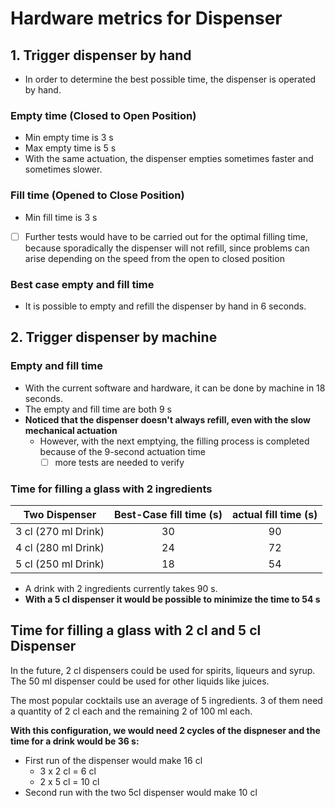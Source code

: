 # Hardware metrics for Dispenser

## 1. Trigger dispenser by hand

- In order to determine the best possible time, the dispenser is operated by hand.

### Empty time (Closed to Open Position)

- Min empty time is 3 s
- Max empty time is 5 s
- With the same actuation, the dispenser empties sometimes faster and sometimes slower.

### Fill time (Opened to Close Position)

- Min fill time is 3 s
- [ ] Further tests would have to be carried out for the optimal filling time, because sporadically the dispenser will not refill,  since problems can arise depending on the speed from the open to closed position

### Best case empty and fill time

- It is possible to empty and refill the dispenser by hand in 6 seconds.

## 2. Trigger dispenser by machine

### Empty and fill time

- With the current software and hardware, it can be done by machine in 18 seconds.
- The empty and fill time are both 9 s
- **Noticed that the dispenser doesn't always refill, even with the slow mechanical actuation**
  - However, with the next emptying, the filling process is completed because of the 9-second actuation time
    - [ ] more tests are needed to verify

### Time for filling a glass with 2 ingredients

| Two Dispenser |     Best-Case fill time (s) | actual fill time (s) |
| ----- | :-------: | :-----------------------: |
| 3 cl (270 ml Drink) |    30  |  90  |
| 4 cl (280 ml Drink) |    24  |  72  |
| 5 cl (250 ml Drink) |  18  | 54 |

- A drink with 2 ingredients currently takes 90 s.
- **With a 5 cl dispenser it would be possible to minimize the time to 54 s**

## Time for filling a glass with 2 cl and 5 cl Dispenser

In the future, 2 cl dispensers could be used for spirits, liqueurs and syrup.
The 50 ml dispenser could be used for other liquids like juices.

The most popular cocktails use an average of 5 ingredients. 3 of them need a quantity of 2 cl each and the remaining 2 of 100 ml each.

**With this configuration, we would need 2 cycles of the dispneser and the time for a drink would be 36 s:**
- First run of the dispenser would make 16 cl
  -  3 x 2 cl = 6 cl
  -  2 x 5 cl = 10 cl
- Second run with the two 5cl dispenser would make 10 cl
